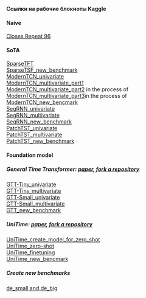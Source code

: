 **Ссылки на рабочие блокноты Kaggle**

#### Naive  
[Closes Repeat 96](https://www.kaggle.com/code/mrantonzaitsev/repeat-c-96/notebook)

#### SoTA
[SparseTFT](https://www.kaggle.com/code/mrantonzaitsev/sparsetft/notebook)  
[SparseTSF_new_benchmark](https://www.kaggle.com/code/mrantonzaitsev/sparsetsf-new-benchmark/notebook)  
[ModernTCN_univariate](https://www.kaggle.com/code/mrantonzaitsev/moderntcn-univariate/notebook)  
[ModernTCN_multivariate_part1](https://www.kaggle.com/code/mrantonzaitsev/moderntcn-multivariate-part1/notebook)  
[ModernTCN_multivariate_part2]()  in the process of  
[ModernTCN_multivariate_part3]()in the process of  
[ModernTCN_new_bencmark](https://www.kaggle.com/code/mrantonzaitsev/moderntcn-new-benchmark/notebook)  
[SegRNN_univariate](https://www.kaggle.com/code/mrantonzaitsev/segrnn-univariant/notebook)  
[SegRNN_multivariate](https://www.kaggle.com/code/mrantonzaitsev/segrnn-multivariate/notebook)  
[SegRNN_new_benchmark](https://www.kaggle.com/mrantonzaitsev/segrnn-new-benchmark)  
[PatchTST_univariate](https://www.kaggle.com/code/mrantonzaitsev/patchtst-univariate/notebook)  
[PatchTST_multivariate](https://www.kaggle.com/code/mrantonzaitsev/patchtst-multivariant/notebook)  
[PatchTST_new_benchmark](https://www.kaggle.com/code/mrantonzaitsev/patchtst-new-benchmark/notebook)


#### Foundation model
##### General Time Transformer: [paper](https://arxiv.org/pdf/2402.07570), [fork a repository](https://github.com/m6129/GTT)
[GTT-Tiny_univariate](https://www.kaggle.com/code/mrantonzaitsev/gtt-tiny-univariate/notebook)  
[GTT-Tiny_multivariate](https://www.kaggle.com/code/mrantonzaitsev/gtt-tiny-multivariant/notebook)  
[GTT-Small_univariate](https://www.kaggle.com/mrantonzaitsev/gtt-small-univariate)  
[GTT-Small_multivariate](https://www.kaggle.com/code/mrantonzaitsev/gtt-small-multivariant/notebook)  
[GTT_new_benchmark](https://www.kaggle.com/mrantonzaitsev/gtt-new-benchmark)


##### UniTime: [paper](https://arxiv.org/pdf/2310.09751), [fork a repository](https://github.com/m6129/UniTime_for_Kaggle)
[UniTime_create_model_for_zero_shot](https://www.kaggle.com/code/mrantonzaitsev/unitime-create-model-zero-shot/notebook)  
[UniTime_zero-shot](https://www.kaggle.com/code/mrantonzaitsev/unitime-zero-shot/notebook)  
[UniTime_finetuning](https://www.kaggle.com/code/mrantonzaitsev/unitime-finetuning/notebook)  
[UniTime_new_bencmark](https://www.kaggle.com/code/mrantonzaitsev/unitime-new-bencmark/notebook)

##### Create new benchmarks  
[de_small and de_big](https://www.kaggle.com/code/mrantonzaitsev/new-benchmark/notebook)
